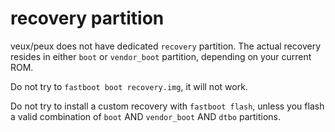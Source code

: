 # recovery partition
veux/peux does not have dedicated `recovery` partition. The actual recovery resides in either `boot` or `vendor_boot` partition, depending on your current ROM.

Do not try to `fastboot boot recovery.img`, it will not work.

Do not try to install a custom recovery with `fastboot flash`, unless you flash a valid combination of `boot` AND `vendor_boot` AND `dtbo` partitions.